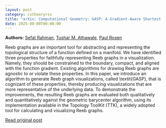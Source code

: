```yaml
---
layout: post
category: cstheoryrss
title: "arXiv: Computational Geometry: GASP: A Gradient-Aware Shortest Path Algorithm for Boundary-Confined"
date: 2025-08-08T00:00:00
---
```


**Authors:** [Sefat Rahman](https://dblp.uni-trier.de/search?q=Sefat+Rahman), [Tushar M. Athawale](https://dblp.uni-trier.de/search?q=Tushar+M.+Athawale), [Paul Rosen](https://dblp.uni-trier.de/search?q=Paul+Rosen)

Reeb graphs are an important tool for abstracting and representing the
topological structure of a function defined on a manifold. We have identified
three properties for faithfully representing Reeb graphs in a visualization.
Namely, they should be constrained to the boundary, compact, and aligned with
the function gradient. Existing algorithms for drawing Reeb graphs are agnostic
to or violate these properties. In this paper, we introduce an algorithm to
generate Reeb graph visualizations, called \textit{GASP}, that is cognizant of
these properties, thereby producing visualizations that are more representative
of the underlying data. To demonstrate the improvements, the resulting Reeb
graphs are evaluated both qualitatively and quantitatively against the
geometric barycenter algorithm, using its implementation available in the
Topology ToolKit (TTK), a widely adopted tool for calculating and visualizing
Reeb graphs.

[Read original post](http://arxiv.org/abs/2508.05524v1)
